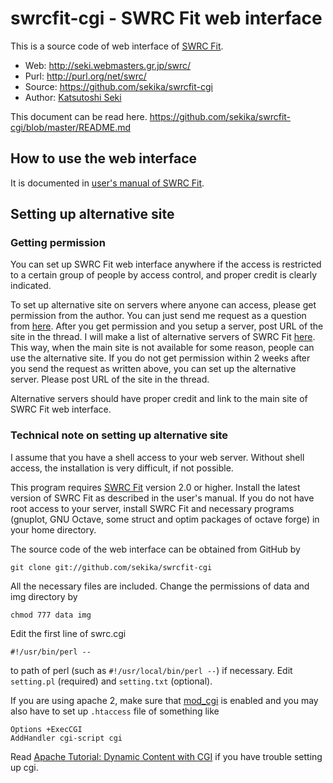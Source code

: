 swrcfit-cgi - SWRC Fit web interface
===========
This is a source code of web interface of [SWRC Fit](http://swrcfit.sourceforge.net/).

* Web: http://seki.webmasters.gr.jp/swrc/
* Purl: http://purl.org/net/swrc/
* Source: https://github.com/sekika/swrcfit-cgi
* Author: [Katsutoshi Seki](http://researchmap.jp/sekik/)

This document can be read here. https://github.com/sekika/swrcfit-cgi/blob/master/README.md

## How to use the web interface

It is documented in [user's manual of SWRC Fit](https://github.com/sekika/swrcfit/blob/master/README.md#web-interface-of-the-swrc-fit).

## Setting up alternative site

### Getting permission

You can set up SWRC Fit web interface anywhere if the access is restricted to a
certain group of people by access control, and proper credit is clearly indicated.

To set up alternative site on servers where anyone can access, please get permission
from the author. You can just send me request as a question from [here](https://github.com/sekika/swrcfit-cgi/issues?q=is%3Aissue+label%3Aquestion).
After you get permission and you setup a server, post URL of the site in the thread.
I will make a list of alternative servers of SWRC Fit [here](http://swrcfit.sourceforge.net/).
This way, when the main site is not available for some reason, people can use the alternative site.
If you do not get permission within 2 weeks after you send the request as written above,
you can set up the alternative server. Please post URL of the site in the thread.

Alternative servers should have proper credit and link to the main site of SWRC Fit web interface.

### Technical note on setting up alternative site

I assume that you have a shell access to your web server. Without shell access, the installation
is very difficult, if not possible.

This program requires [SWRC Fit](http://swrcfit.sourceforge.net/) version 2.0 or higher.
Install the latest version of SWRC Fit as described in the user's manual.
If you do not have root access to your server, install SWRC Fit and necessary programs
(gnuplot, GNU Octave, some struct and optim packages of octave forge) in your home directory.

The source code of the web interface can be obtained from GitHub by

```
git clone git://github.com/sekika/swrcfit-cgi
``` 

All the necessary files are included. Change the permissions of data and img directory by
```
chmod 777 data img
```
Edit the first line of swrc.cgi
```
#!/usr/bin/perl --
```
to path of perl (such as `#!/usr/local/bin/perl --`) if necessary. Edit `setting.pl` (required) and `setting.txt` (optional).

If you are using apache 2, make sure that [mod_cgi](http://httpd.apache.org/docs/current/en/mod/mod_cgi.html) is enabled and you may also have to set up `.htaccess` file of something like

```
Options +ExecCGI
AddHandler cgi-script cgi
```

Read [Apache Tutorial: Dynamic Content with CGI](http://httpd.apache.org/docs/current/en/howto/cgi.html) if you have trouble setting up cgi.
